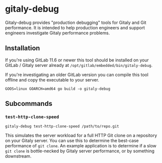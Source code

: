 # gitaly-debug

Gitaly-debug provides "production debugging" tools for Gitaly and Git
performance. It is intended to help production engineers and support
engineers investigate Gitaly performance problems.

## Installation

If you're using GitLab 11.6 or newer this tool should be installed on
your GitLab / Gitaly server already at
`/opt/gitlab/embedded/bin/gitaly-debug`.

If you're investigating an older GitLab version you can compile this
tool offline and copy the executable to your server.

    GOOS=linux GOARCH=amd64 go build -o gitaly-debug

## Subcommands

### `test-http-clone-speed`

    gitaly-debug test-http-clone-speed /path/to/repo.git

This simulates the server workload for a full HTTP Git clone on a
repository on your Gitaly server. You can use this to determine the
best-case performance of `git clone`. An example application is to
determine if a slow `git clone` is bottle-necked by Gitaly server
performance, or by something downstream.
